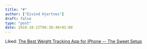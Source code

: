 ```yaml
---
title: "#"
author: ["Eivind Hjertnes"]
draft: false
type: "post"
date: 2018-10-22T06:38:48+02:00
---
```


Liked:
[The
Best Weight Tracking App for iPhone -- The Sweet Setup](https://thesweetsetup.com/apps/the-best-weight-tracking-app-for-iphone/)
